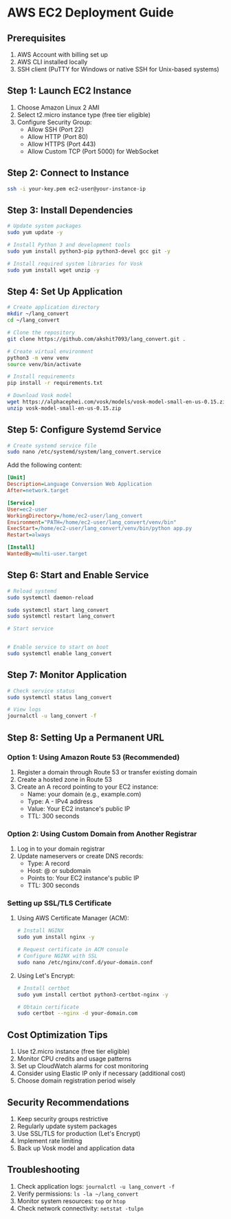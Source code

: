 # AWS EC2 Deployment Guide

## Prerequisites
1. AWS Account with billing set up
2. AWS CLI installed locally
3. SSH client (PuTTY for Windows or native SSH for Unix-based systems)

## Step 1: Launch EC2 Instance
1. Choose Amazon Linux 2 AMI
2. Select t2.micro instance type (free tier eligible)
3. Configure Security Group:
   - Allow SSH (Port 22)
   - Allow HTTP (Port 80)
   - Allow HTTPS (Port 443)
   - Allow Custom TCP (Port 5000) for WebSocket

## Step 2: Connect to Instance
```bash
ssh -i your-key.pem ec2-user@your-instance-ip
```

## Step 3: Install Dependencies
```bash
# Update system packages
sudo yum update -y

# Install Python 3 and development tools
sudo yum install python3-pip python3-devel gcc git -y

# Install required system libraries for Vosk
sudo yum install wget unzip -y
```

## Step 4: Set Up Application
```bash
# Create application directory
mkdir ~/lang_convert
cd ~/lang_convert

# Clone the repository
git clone https://github.com/akshit7093/lang_convert.git .

# Create virtual environment
python3 -m venv venv
source venv/bin/activate

# Install requirements
pip install -r requirements.txt

# Download Vosk model
wget https://alphacephei.com/vosk/models/vosk-model-small-en-us-0.15.zip
unzip vosk-model-small-en-us-0.15.zip
```

## Step 5: Configure Systemd Service
```bash
# Create systemd service file
sudo nano /etc/systemd/system/lang_convert.service
```

Add the following content:
```ini
[Unit]
Description=Language Conversion Web Application
After=network.target

[Service]
User=ec2-user
WorkingDirectory=/home/ec2-user/lang_convert
Environment="PATH=/home/ec2-user/lang_convert/venv/bin"
ExecStart=/home/ec2-user/lang_convert/venv/bin/python app.py
Restart=always

[Install]
WantedBy=multi-user.target
```

## Step 6: Start and Enable Service
```bash
# Reload systemd
sudo systemctl daemon-reload

sudo systemctl start lang_convert
sudo systemctl restart lang_convert

# Start service


# Enable service to start on boot
sudo systemctl enable lang_convert
```

## Step 7: Monitor Application
```bash
# Check service status
sudo systemctl status lang_convert

# View logs
journalctl -u lang_convert -f
```

## Step 8: Setting Up a Permanent URL

### Option 1: Using Amazon Route 53 (Recommended)
1. Register a domain through Route 53 or transfer existing domain
2. Create a hosted zone in Route 53
3. Create an A record pointing to your EC2 instance:
   - Name: your domain (e.g., example.com)
   - Type: A - IPv4 address
   - Value: Your EC2 instance's public IP
   - TTL: 300 seconds

### Option 2: Using Custom Domain from Another Registrar
1. Log in to your domain registrar
2. Update nameservers or create DNS records:
   - Type: A record
   - Host: @ or subdomain
   - Points to: Your EC2 instance's public IP
   - TTL: 300 seconds

### Setting up SSL/TLS Certificate
1. Using AWS Certificate Manager (ACM):
   ```bash
   # Install NGINX
   sudo yum install nginx -y
   
   # Request certificate in ACM console
   # Configure NGINX with SSL
   sudo nano /etc/nginx/conf.d/your-domain.conf
   ```

2. Using Let's Encrypt:
   ```bash
   # Install certbot
   sudo yum install certbot python3-certbot-nginx -y
   
   # Obtain certificate
   sudo certbot --nginx -d your-domain.com
   ```

## Cost Optimization Tips
1. Use t2.micro instance (free tier eligible)
2. Monitor CPU credits and usage patterns
3. Set up CloudWatch alarms for cost monitoring
4. Consider using Elastic IP only if necessary (additional cost)
5. Choose domain registration period wisely

## Security Recommendations
1. Keep security groups restrictive
2. Regularly update system packages
3. Use SSL/TLS for production (Let's Encrypt)
4. Implement rate limiting
5. Back up Vosk model and application data

## Troubleshooting
1. Check application logs: `journalctl -u lang_convert -f`
2. Verify permissions: `ls -la ~/lang_convert`
3. Monitor system resources: `top` or `htop`
4. Check network connectivity: `netstat -tulpn`